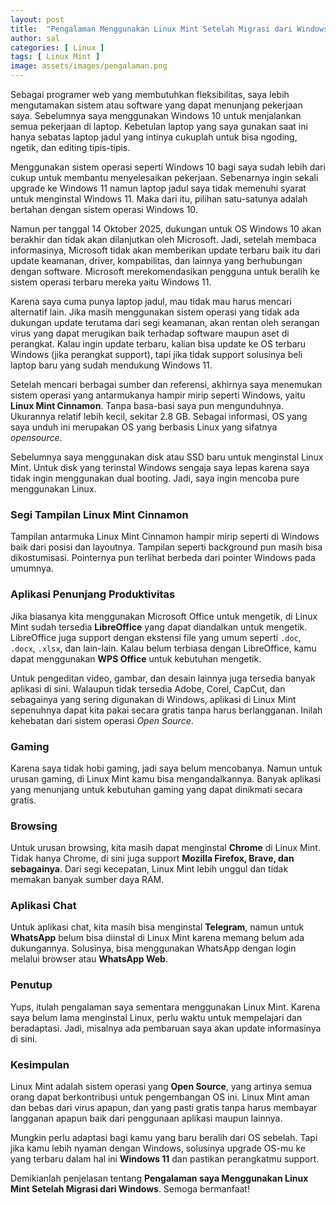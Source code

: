```yaml
---
layout: post
title:  "Pengalaman Menggunakan Linux Mint Setelah Migrasi dari Windows."
author: sal
categories: [ Linux ]
tags: [ Linux Mint ]
image: assets/images/pengalaman.png
---
```



Sebagai programer web yang membutuhkan fleksibilitas, saya lebih mengutamakan sistem atau software yang dapat menunjang pekerjaan saya. Sebelumnya saya menggunakan Windows 10 untuk menjalankan semua pekerjaan di laptop. Kebetulan laptop yang saya gunakan saat ini hanya sebatas laptop jadul yang intinya cukuplah untuk bisa ngoding, ngetik, dan editing tipis-tipis.

Menggunakan sistem operasi seperti Windows 10 bagi saya sudah lebih dari cukup untuk membantu menyelesaikan pekerjaan. Sebenarnya ingin sekali upgrade ke Windows 11 namun laptop jadul saya tidak memenuhi syarat untuk menginstal Windows 11. Maka dari itu, pilihan satu-satunya adalah bertahan dengan sistem operasi Windows 10.

Namun per tanggal 14 Oktober 2025, dukungan untuk OS Windows 10 akan berakhir dan tidak akan dilanjutkan oleh Microsoft. Jadi, setelah membaca informasinya, Microsoft tidak akan memberikan update terbaru baik itu dari update keamanan, driver, kompabilitas, dan lainnya yang berhubungan dengan software. Microsoft merekomendasikan pengguna untuk beralih ke sistem operasi terbaru mereka yaitu Windows 11.

Karena saya cuma punya laptop jadul, mau tidak mau harus mencari alternatif lain. Jika masih menggunakan sistem operasi yang tidak ada dukungan update terutama dari segi keamanan, akan rentan oleh serangan virus yang dapat merugikan baik terhadap software maupun aset di perangkat. Kalau ingin update terbaru, kalian bisa update ke OS terbaru Windows (jika perangkat support), tapi jika tidak support solusinya beli laptop baru yang sudah mendukung Windows 11.

Setelah mencari berbagai sumber dan referensi, akhirnya saya menemukan sistem operasi yang antarmukanya hampir mirip seperti Windows, yaitu **Linux Mint Cinnamon**. Tanpa basa-basi saya pun mengunduhnya. Ukurannya relatif lebih kecil, sekitar 2.8 GB. Sebagai informasi, OS yang saya unduh ini merupakan OS yang berbasis Linux yang sifatnya *opensource*.

Sebelumnya saya menggunakan disk atau SSD baru untuk menginstal Linux Mint. Untuk disk yang terinstal Windows sengaja saya lepas karena saya tidak ingin menggunakan dual booting. Jadi, saya ingin mencoba pure menggunakan Linux.

### Segi Tampilan Linux Mint Cinnamon

Tampilan antarmuka Linux Mint Cinnamon hampir mirip seperti di Windows baik dari posisi dan layoutnya. Tampilan seperti background pun masih bisa dikostumisasi. Pointernya pun terlihat berbeda dari pointer Windows pada umumnya.

### Aplikasi Penunjang Produktivitas

Jika biasanya kita menggunakan Microsoft Office untuk mengetik, di Linux Mint sudah tersedia **LibreOffice** yang dapat diandalkan untuk mengetik. LibreOffice juga support dengan ekstensi file yang umum seperti `.doc`, `.docx`, `.xlsx`, dan lain-lain. Kalau belum terbiasa dengan LibreOffice, kamu dapat menggunakan **WPS Office** untuk kebutuhan mengetik.

Untuk pengeditan video, gambar, dan desain lainnya juga tersedia banyak aplikasi di sini. Walaupun tidak tersedia Adobe, Corel, CapCut, dan sebagainya yang sering digunakan di Windows, aplikasi di Linux Mint sepenuhnya dapat kita pakai secara gratis tanpa harus berlangganan. Inilah kehebatan dari sistem operasi *Open Source*.

### Gaming

Karena saya tidak hobi gaming, jadi saya belum mencobanya. Namun untuk urusan gaming, di Linux Mint kamu bisa mengandalkannya. Banyak aplikasi yang menunjang untuk kebutuhan gaming yang dapat dinikmati secara gratis.

### Browsing

Untuk urusan browsing, kita masih dapat menginstal **Chrome** di Linux Mint. Tidak hanya Chrome, di sini juga support **Mozilla Firefox, Brave, dan sebagainya**. Dari segi kecepatan, Linux Mint lebih unggul dan tidak memakan banyak sumber daya RAM.

### Aplikasi Chat

Untuk aplikasi chat, kita masih bisa menginstal **Telegram**, namun untuk **WhatsApp** belum bisa diinstal di Linux Mint karena memang belum ada dukungannya. Solusinya, bisa menggunakan WhatsApp dengan login melalui browser atau **WhatsApp Web**.

### Penutup

Yups, itulah pengalaman saya sementara menggunakan Linux Mint. Karena saya belum lama menginstal Linux, perlu waktu untuk mempelajari dan beradaptasi. Jadi, misalnya ada pembaruan saya akan update informasinya di sini.

### Kesimpulan

Linux Mint adalah sistem operasi yang **Open Source**, yang artinya semua orang dapat berkontribusi untuk pengembangan OS ini. Linux Mint aman dan bebas dari virus apapun, dan yang pasti gratis tanpa harus membayar langganan apapun baik dari penggunaan aplikasi maupun lainnya.

Mungkin perlu adaptasi bagi kamu yang baru beralih dari OS sebelah. Tapi jika kamu lebih nyaman dengan Windows, solusinya upgrade OS-mu ke yang terbaru dalam hal ini **Windows 11** dan pastikan perangkatmu support.

Demikianlah penjelasan tentang **Pengalaman saya Menggunakan Linux Mint Setelah Migrasi dari Windows**. Semoga bermanfaat!

